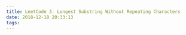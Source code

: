```yaml
---
title: LeetCode 3. Longest Substring Without Repeating Characters
date: 2018-12-18 20:33:13
tags:
---
```

